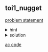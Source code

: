 ## toi1_nugget
[problem statement](https://programming.in.th/tasks/toi1_nugget)

<details>
  <summary>hint</summary>
  <p>ใช้ algo ที่ใช้ข้อมูลที่เก็บก่อนหน้ามาใช้</p>
</details>

<details>
  <summary>solution</summary>
  <ul>
      <summary>เราสามารถใช้ dynamic programming ในการหาว่าค่าๆหนึ่งสามารถถูกสร้างขึ้นจากผลบวกของเลข 6, 9, หรือ 20 ได้หรือไม่ โดยกำหนดให้ dp[X] = 1 ถ้า X สามารถถูกสร้างขึ้นได้ และ dp[X] = 0 ถ้า X ไม่สามารถถูกสร้างขึ้นได้ จากนิยามข้างต้น สามารถเขียน transition ได้ดังนี้<br/>dp[X]  = dp[X] | dp[X-6] | dp[X-9] | dp[X-20]<br/>นั่นคือการเช็คว่าค่า X-6, X-9, และ X-20 สามารถสร้างขึ้นได้หรือไม่ หากมีค่าใดค่าหนึ่งสร้างได้ X ก็จะสามารถสร้างได้ (อาจเขียนด้วย if ทั่วไป แต่สามารถใช้ bitwise operator or “|” แทนได้เช่นกัน)<br/>
  </ul>
</details>

[ac code](./toi01_nugget.cpp)
